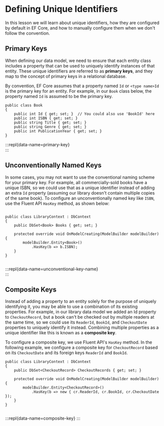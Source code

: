 # Defining Unique Identifiers 
 
In this lesson we will learn about unique identifiers, how they are configured by default in EF Core, and how to manually configure them when we don't follow the convention. 
 
## Primary Keys 
 
When defining our data model, we need to ensure that each entity class includes a property that can be used to uniquely identify instances of that entity. These unique identifiers are referred to as **primary keys**, and they map to the concept of primary keys in a relational database.  
 
By convention, EF Core assumes that a property named `Id` or `<type name>Id` is the primary key for an entity. For example, in our `Book` class below, the property named `Id` is assumed to be the primary key. 
 
```{.snippet}  
public class Book 
{ 
    public int Id { get; set; }  // You could also use 'BookId' here 
    public int ISBN { get; set; }
    public string Title { get; set; } 
    public string Genre { get; set; } 
    public int PublicationYear { get; set; } 
} 
```  
:::repl{data-name=primary-key}  
::: 
 
## Unconventionally Named Keys 
 
In some cases, you may not want to use the conventional naming scheme for your primary key. For example, all commercially-sold books have a unique ISBN, so we could use that as a unique identifier instead of adding an extra `Id` property (assuming our library doesn't contain multiple copies of the same book). To configure an unconventionally named key like `ISBN`, use the Fluent API `HasKey` method, as shown below: 
 
```{.snippet}  
     
public class LibraryContext : DbContext 
{ 
    public DbSet<Book> Books { get; set; } 
 
    protected override void OnModelCreating(ModelBuilder modelBuilder) { 
        modelBuilder.Entity<Book>() 
            .HasKey(b => b.ISBN); 
    }
}
 
```  
:::repl{data-name=unconventional-key-name}  
::: 
 
## Composite Keys 
 
Instead of adding a property to an entity solely for the purpose of uniquely identifying it, you may be able to use a combination of its existing properties. For example, in our library data model we added an Id property to `CheckoutRecord`, but a book can't be checked out by multiple readers at the same time, so we could use its `ReaderId`, `BookId`, and `CheckoutDate` properties to uniquely identify it instead. Combining multiple properties as a unique identifier like this is known as a **composite key**.  
 
To configure a composite key, we use Fluent API's `HasKey` method. In the following example, we configure a composite key for `CheckoutRecord` based on its `CheckoutDate` and its foreign keys `ReaderId` and `BookId`. 
 
```{.snippet}  
public class LibraryContext : DbContext 
{ 
    public DbSet<CheckoutRecord> CheckoutRecords { get; set; } 
 
    protected override void OnModelCreating(ModelBuilder modelBuilder) { 
        modelBuilder.Entity<CheckoutRecord>() 
            .HasKey(b => new { cr.ReaderId, cr.BookId, cr.CheckoutDate }); 
    }
}
 
```  
:::repl{data-name=composite-key} 
::: 